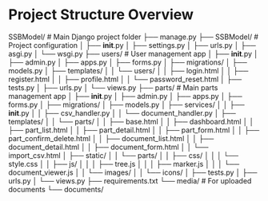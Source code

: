 # Project Structure Overview
SSBModel/           # Main Django project folder
├── manage.py
├── SSBModel/       # Project configuration
│   ├── __init__.py
│   ├── settings.py
│   ├── urls.py
│   ├── asgi.py
│   └── wsgi.py
├── users/                 # User management app
│   ├── __init__.py
│   ├── admin.py
│   ├── apps.py
│   ├── forms.py
│   ├── migrations/
│   ├── models.py
│   ├── templates/
│   │   └── users/
│   │       ├── login.html
│   │       ├── register.html
│   │       ├── profile.html
│   │       └── password_reset.html
│   ├── tests.py
│   ├── urls.py
│   └── views.py
├── parts/                 # Main parts management app
│   ├── __init__.py
│   ├── admin.py
│   ├── apps.py
│   ├── forms.py
│   ├── migrations/
│   ├── models.py
│   ├── services/
│   │   ├── __init__.py
│   │   ├── csv_handler.py
│   │   └── document_handler.py
│   ├── templates/
│   │   └── parts/
│   │       ├── base.html
│   │       ├── dashboard.html
│   │       ├── part_list.html
│   │       ├── part_detail.html
│   │       ├── part_form.html
│   │       ├── part_confirm_delete.html
│   │       ├── document_list.html
│   │       ├── document_detail.html
│   │       ├── document_form.html
│   │       └── import_csv.html
│   ├── static/
│   │   └── parts/
│   │       ├── css/
│   │       │   └── style.css
│   │       ├── js/
│   │       │   ├── tree.js
│   │       │   ├── marker.js
│   │       │   └── document_viewer.js
│   │       └── images/
│   │           └── icons/
│   ├── tests.py
│   ├── urls.py
│   └── views.py
├── requirements.txt
└── media/                 # For uploaded documents
    └── documents/